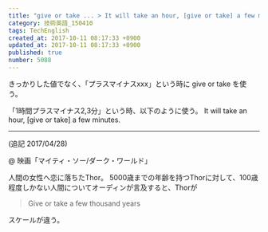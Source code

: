 ```yaml
---
title: "give or take ... > It will take an hour, [give or take] a few minutes."
category: 技術英語_150410
tags: TechEnglish
created_at: 2017-10-11 08:17:33 +0900
updated_at: 2017-10-11 08:17:33 +0900
published: true
number: 5088
---
```


きっかりした値でなく、「プラスマイナスxxx」という時に
give or take
を使う。

「1時間プラスマイナス2,3分」という時、以下のように使う。
It will take an hour, [give or take] a few minutes.

<hr>
(追記 2017/04/28)

@ 映画「マイティ・ソー/ダーク・ワールド」

人間の女性へ恋に落ちたThor。
5000歳までの年齢を持つThorに対して、100歳程度しかない人間についてオーディンが言及すると、Thorが

> Give or take a few thousand years

スケールが違う。



